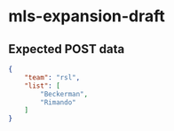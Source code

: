mls-expansion-draft
===

## Expected POST data

```json
{
    "team": "rsl",
    "list": [
        "Beckerman",
        "Rimando"
    ]
}
```